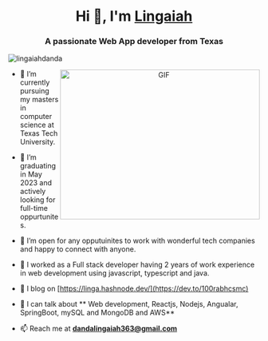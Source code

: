<h1 align="center">Hi 👋, I'm <a href="https://lingaiahdanda.github.io/portifolio/#/" target="blank">
    Lingaiah</a></h1>
<h3 align="center">A passionate Web App developer from Texas</h3>
    
<p align="left"> <img src="https://komarev.com/ghpvc/?username=lingaiahdanda&label=Profile%20views&color=0e75b6&style=flat" alt="lingaiahdanda" /> </p>
        
<a target="_blank" align="center">
    <img align="right" top="500" height="300" width="400" alt="GIF" src="https://media.giphy.com/media/SWoSkN6DxTszqIKEqv/giphy.gif">
</a>
    
- 🔭 I’m currently pursuing my masters in computer science at Texas Tech University.
    
- 🌱 I’m graduating in May 2023 and actively looking for full-time oppurtunites.
    
- 🤝 I’m open for any opputuinites to work with wonderful tech companies and happy to connect with anyone.
    
- 🌱 I  worked as a Full stack developer having 2 years of work experience in web development using javascript, typescript and java.
    
- 📝 I blog  on [https://linga.hashnode.dev/](https://dev.to/100rabhcsmc)
    
- 💬 I can talk about ** Web development, Reactjs, Nodejs, Angualar, SpringBoot, mySQL and MongoDB and AWS**
    
- 📫 Reach me at  **dandalingaiah363@gmail.com**
